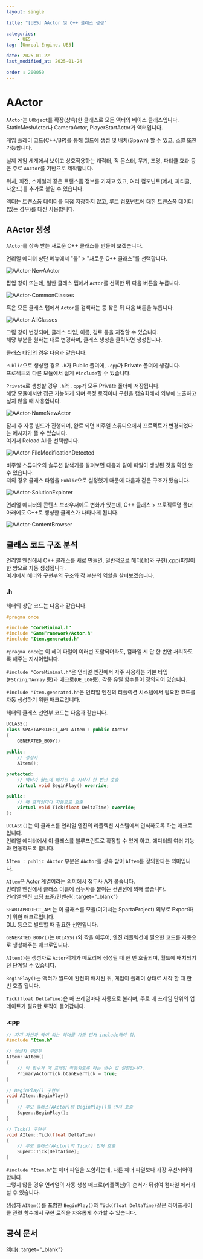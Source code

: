```yaml
---
layout: single

title: "[UE5] AActor 및 C++ 클래스 생성"

categories:
    - UE5
tag: [Unreal Engine, UE5]

date: 2025-01-22
last_modified_at: 2025-01-24

order : 200050
---
```


# AActor

`AActor`는 `UObject`를 확장(상속)한 클래스로 모든 액터의 베이스 클래스입니다.  
StaticMeshActor나 CameraActor, PlayerStartActor가 액터입니다.

게임 플레이 코드(C++/BP)를 통해 월드에 생성 및 배치(Spawn) 할 수 있고, 소멸 또한 가능합니다.

실제 게임 세계에서 보이고 상호작용하는 캐릭터, 적 몬스터, 무기, 조명, 파티클 효과 등은 주로 `AActor`를 기반으로 제작합니다.

위치, 회전, 스케일과 같은 트랜스폼 정보를 가지고 있고, 여러 컴포넌트(메시, 파티클, 사운드)를 추가로 붙일 수 있습니다.

액터는 트랜스폼 데이터를 직접 저장하지 않고, 루트 컴포넌트에 대한 트랜스폼 데이터(있는 경우)를 대신 사용합니다.

## AActor 생성

`AActor`를 상속 받는 새로운 C++ 클래스를 만들어 보겠습니다.

언리얼 에디터 상단 메뉴에서 "툴" > "새로운 C++ 클래스"를 선택합니다.

![AActor-NewAActor]({{site.url}}/images/Unreal/ue5/2025-01-22-AActor/AActor-NewAActor.PNG)

팝업 창이 뜨는데, 일반 클래스 탭에서 `Actor`를 선택한 뒤 다음 버튼을 누릅니다.

![AActor-CommonClasses]({{site.url}}/images/Unreal/ue5/2025-01-22-AActor/AActor-CommonClasses.PNG)

혹은 모든 클래스 탭에서 `Actor`를 검색하는 등 찾은 뒤 다음 버튼을 누릅니다.

![AActor-AllClasses]({{site.url}}/images/Unreal/ue5/2025-01-22-AActor/AActor-AllClasses.PNG)

그럼 창이 변경되며, 클래스 타입, 이름, 경로 등을 지정할 수 있습니다.  
해당 부분을 원하는 대로 변경하며, 클래스 생성을 클릭하면 생성됩니다.

클래스 타입의 경우 다음과 같습니다.

`Public`으로 생성할 경우 `.h`가 Public 폴더에, `.cpp`가 Private 폴더에 생깁니다.  
프로젝트의 다른 모듈에서 쉽게 `#include`할 수 있습니다.

`Private`로 생성할 경우 `.h`와 `.cpp`가 모두 Private 폴더에 저장됩니다.  
해당 모듈에서만 접근 가능하게 되며 특정 로직이나 구현을 캡슐화해서 외부에 노출하고 싶지 않을 때 사용합니다.

![AActor-NameNewActor]({{site.url}}/images/Unreal/ue5/2025-01-22-AActor/AActor-NameNewActor.PNG)

잠시 후 자동 빌드가 진행되며, 완료 되면 비주얼 스튜디오에서 프로젝트가 변경되었다는 메시지가 뜰 수 있습니다.  
여기서 Reload All을 선택합니다.

![AActor-FileModificationDetected]({{site.url}}/images/Unreal/ue5/2025-01-22-AActor/AActor-FileModificationDetected.PNG)

비주얼 스튜디오의 솔루션 탐색기를 살펴보면 다음과 같이 파일이 생성된 것을 확인 할 수 있습니다.  
저의 경우 클래스 타입을 `Public`으로 설정했기 때문에 다음과 같은 구조가 됐습니다.

![AActor-SolutionExplorer]({{site.url}}/images/Unreal/ue5/2025-01-22-AActor/AActor-SolutionExplorer.PNG)

언리얼 에디터의 콘텐츠 브라우저에도 변화가 있는데, C++ 클래스 > 프로젝트명 폴더 아래에도 C++로 생성한 클래스가 나타나게 됩니다.

![AActor-ContentBrowser]({{site.url}}/images/Unreal/ue5/2025-01-22-AActor/AActor-ContentBrowser.PNG)

## 클래스 코드 구조 분석

언리얼 엔진에서 C++ 클래스를 새로 만들면, 일반적으로 헤더(.h)와 구현(.cpp)파일이 한 쌍으로 자동 생성됩니다.  
여기에서 헤더와 구현부의 구조와 각 부분의 역할을 살펴보겠습니다.

### .h

헤더의 상단 코드는 다음과 같습니다.

```cpp
#pragma once

#include "CoreMinimal.h"
#include "GameFramework/Actor.h"
#include "Item.generated.h"
```

`#pragma once`는 이 헤더 파일이 여러번 포함되더라도, 컴파일 시 단 한 번만 처리하도록 해주는 지시어입니다.

`#include "CoreMinimal.h"`은 언리얼 엔진에서 자주 사용하는 기본 타입(`FString`,`TArray` 등)과 매크로(`UE_LOG`등), 각종 유틸 함수들이 정의되어 있습니다.

`#include "Item.generated.h"`은 언리얼 엔진의 리플렉션 시스템에서 필요한 코드를 자동 생성하기 위한 매크로입니다.

헤더의 클래스 선언부 코드는 다음과 같습니다.

```cpp
UCLASS()
class SPARTAPROJECT_API AItem : public AActor
{
	GENERATED_BODY()
	
public:	
	// 생성자
	AItem();

protected:
	// 액터가 월드에 배치된 후 시작시 한 번만 호출
	virtual void BeginPlay() override;

public:	
	// 매 프레임마다 자동으로 호출
	virtual void Tick(float DeltaTime) override;
};
```

`UCLASS()`는 이 클래스를 언리얼 엔진의 리플렉션 시스템에서 인식하도록 하는 매크로입니다.  
언리얼 에디터에서 이 클래스를 블루프린트로 확장할 수 있게 하고, 에디터의 여러 기능과 연동하도록 합니다.

`AItem : public AActor` 부분은 `AActor`를 상속 받아 `AItem`를 정의한다는 의미입니다.

`AItem`은 Actor 계열이라는 의미에서 접두사 A가 붙습니다.  
언리얼 엔진에서 클래스 이름에 점두사를 붙이는 컨벤션에 의해 붙습니다.  
[언리얼 엔진 코딩 표준/컨벤션](https://dev.epicgames.com/documentation/ko-kr/unreal-engine/epic-cplusplus-coding-standard-for-unreal-engine){: target="_blank"}

`SPARTAPROJECT_API`는 이 클래스를 모듈(여기서는 SpartaProject) 외부로 Export하기 위한 매크로입니다.  
DLL 등으로 빌드할 때 필요한 선언입니다.

`GENERATED_BODY()`는 `UCLASS()`와 짝을 이루어, 엔진 리플렉션에 필요한 코드를 자동으로 생성해주는 매크로입니다.

`AItem()`는 생성자로 `Actor`객체가 메모리에 생성될 때 한 번 호출되며, 월드에 배치되기 전 단계일 수 있습니다.

`BeginPlay()`는 액터가 월드에 완전히 배치된 뒤, 게임이 플레이 상태로 시작 할 때 한 번 호출 됩니다.

`Tick(float DeltaTime)`은 매 프레임마다 자동으로 불리며, 주로 매 프레임 단위의 업데이트가 필요한 로직이 들어갑니다.

### .cpp

```cpp
// 자기 자신과 짝이 되는 헤더를 가장 먼저 include해야 함.
#include "Item.h"

// 생성자 구현부
AItem::AItem()
{
 	// 틱 함수가 매 프레임 작동되도록 하는 변수 값 설정입니다.
	PrimaryActorTick.bCanEverTick = true;
}

// BeginPlay() 구현부
void AItem::BeginPlay()
{
    // 부모 클래스(AActor)의 BeginPlay()를 먼저 호출
	Super::BeginPlay();
}

// Tick() 구현부
void AItem::Tick(float DeltaTime)
{
    // 부모 클래스(AActor)의 Tick() 먼저 호출
	Super::Tick(DeltaTime);
}
```

`#include "Item.h"`는 헤더 파일을 포함하는데, 다른 헤더 파일보다 가장 우선되어야 합니다.  
그렇지 않을 경우 언리얼의 자동 생성 매크로(리플렉션)의 순서가 뒤섞여 컴파일 에러가 날 수 있습니다.

생성자 `AItem()`를 포함한 `BeginPlay()`와 `Tick(float DeltaTime)`같은 라이프사이클 관련 함수에서 구현 로직을 자유롭게 추가할 수 있습니다.

## 공식 문서

[액터](https://dev.epicgames.com/documentation/ko-kr/unreal-engine/actors-in-unreal-engine){: target="_blank"}
